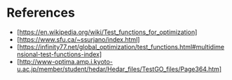 # References

- [https://en.wikipedia.org/wiki/Test_functions_for_optimization]
- [https://www.sfu.ca/~ssurjano/index.html]
- [https://infinity77.net/global_optimization/test_functions.html#multidimensional-test-functions-index]
- [http://www-optima.amp.i.kyoto-u.ac.jp/member/student/hedar/Hedar_files/TestGO_files/Page364.htm]
